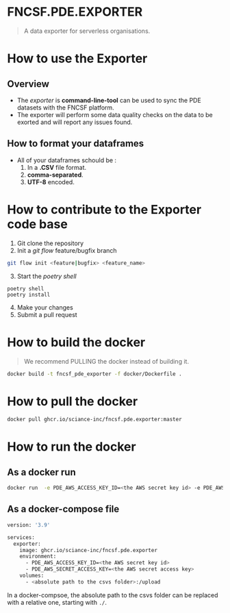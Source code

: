 # FNCSF.PDE.EXPORTER
> A data exporter for serverless organisations.

# How to use the Exporter

## Overview

* The *exporter* is **command-line-tool** can be used to sync the PDE datasets with the FNCSF platform. 
* The exporter will perform some data quality checks on the data to be exorted and will report any issues found.

## How to format your dataframes

* All of your dataframes schould be :
    1. In a **.CSV** file format.
    2. **comma-separated**.
    3. **UTF-8** encoded.

# How to contribute to the Exporter code base

1. Git clone the repository
2. Init a *git flow* feature/bugfix branch
```bash
git flow init <feature|bugfix> <feature_name>
```
3. Start the *poetry shell*
```
poetry shell
poetry install
```
4. Make your changes
5. Submit a pull request

# How to build the docker 
> We recommend PULLING the docker instead of building it.

```bash
docker build -t fncsf_pde_exporter -f docker/Dockerfile .
```

# How to pull the docker

```bash
docker pull ghcr.io/sciance-inc/fncsf.pde.exporter:master
```

# How to run the docker

## As a docker run
```bash
docker run  -e PDE_AWS_ACCESS_KEY_ID=<the AWS secret key id> -e PDE_AWS_SECRET_ACCESS_KEY=<the AWS secret access key> -v <absolute path to the csvs folder>:/upload fncsf_pde_exporter
```

## As a docker-compose file

```bash
version: '3.9'

services:
  exporter:
    image: ghcr.io/sciance-inc/fncsf.pde.exporter
    environment:
      - PDE_AWS_ACCESS_KEY_ID=<the AWS secret key id>
      - PDE_AWS_SECRET_ACCESS_KEY=<the AWS secret access key>
    volumes:
      - <absolute path to the csvs folder>:/upload
```

In a docker-compsoe, the absolute path to the csvs folder can be replaced with a relative one, starting with `./`.